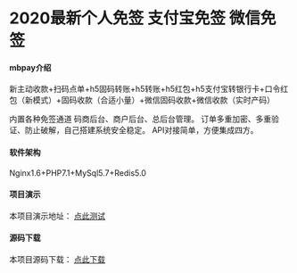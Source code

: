 # 2020最新个人免签 支付宝免签 微信免签  

#### mbpay介绍

新主动收款+扫码点单+h5固码转账+h5转账+h5红包+h5支付宝转银行卡+口令红包（新模式）+固码收款（合适小量）+微信固码收款+微信收款（实时产码）

内置各种免签通道
码商后台、商户后台、总后台管理。
订单多重加密、多重验证、防止破解，自己搭建系统安全稳定。
API对接简单，方便集成四方。

#### 软件架构

Nginx1.6+PHP7.1+MySql5.7+Redis5.0

#### 项目演示

本项目演示地址： [点此测试](https://mbpay.goodqp.com/)

#### 源码下载
 
本项目源码下载： [点此下载](https://mbpay.goodqp.com/)
